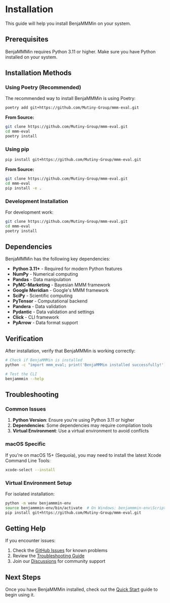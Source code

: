 # Installation

This guide will help you install BenjaMMMin on your system.

## Prerequisites

BenjaMMMin requires Python 3.11 or higher. Make sure you have Python installed on your system.

## Installation Methods

### Using Poetry (Recommended)

The recommended way to install BenjaMMMin is using Poetry:

```bash
poetry add git+https://github.com/Mutiny-Group/mmm-eval.git
```

**From Source:**
```bash
git clone https://github.com/Mutiny-Group/mmm-eval.git
cd mmm-eval
poetry install
```

### Using pip

```bash
pip install git+https://github.com/Mutiny-Group/mmm-eval.git
```

**From Source:**
```bash
git clone https://github.com/Mutiny-Group/mmm-eval.git
cd mmm-eval
pip install -e .
```

### Development Installation

For development work:

```bash
git clone https://github.com/Mutiny-Group/mmm-eval.git
cd mmm-eval
poetry install
```

## Dependencies

BenjaMMMin has the following key dependencies:

- **Python 3.11+** - Required for modern Python features
- **NumPy** - Numerical computing
- **Pandas** - Data manipulation
- **PyMC-Marketing** - Bayesian MMM framework
- **Google Meridian** - Google's MMM framework
- **SciPy** - Scientific computing
- **PyTensor** - Computational backend
- **Pandera** - Data validation
- **Pydantic** - Data validation and settings
- **Click** - CLI framework
- **PyArrow** - Data format support

## Verification

After installation, verify that BenjaMMMin is working correctly:

```bash
# Check if BenjaMMMin is installed
python -c "import mmm_eval; print('BenjaMMMin installed successfully!')"

# Test the CLI
benjammmin --help
```

## Troubleshooting

### Common Issues

1. **Python Version**: Ensure you're using Python 3.11 or higher
2. **Dependencies**: Some dependencies may require compilation tools
3. **Virtual Environment**: Use a virtual environment to avoid conflicts

### macOS Specific

If you're on macOS 15+ (Sequoia), you may need to install the latest Xcode Command Line Tools:

```bash
xcode-select --install
```

### Virtual Environment Setup

For isolated installation:

```bash
python -m venv benjammmin-env
source benjammmin-env/bin/activate  # On Windows: benjammmin-env\Scripts\activate
pip install git+https://github.com/Mutiny-Group/mmm-eval.git
```

## Getting Help

If you encounter issues:

1. Check the [GitHub Issues](https://github.com/Mutiny-Group/mmm-eval/issues) for known problems
2. Review the [Troubleshooting Guide](troubleshooting.md)
3. Join our [Discussions](https://github.com/Mutiny-Group/mmm-eval/discussions) for community support

## Next Steps

Once you have BenjaMMMin installed, check out the [Quick Start](quick-start.md) guide to begin using it. 